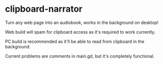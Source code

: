 # clipboard-narrator
Turn any web page into an audiobook, works in the background on desktop!

Web build will spam for clipboard access as it's required to work currently.

PC build is recommended as it'll be able to read from clipboard in the background.

Current problems are comments in main.gd, but it's completely functional.
